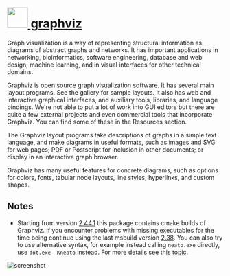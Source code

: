 # [<img src="https://cdn.jsdelivr.net/gh/chocolatey-community/chocolatey-packages@00f392142cdbdbda147d3cc3ccb1cb593afb996d/icons/graphviz.png" width="48" height="48"/> graphviz](https://chocolatey.org/packages/graphviz)

Graph visualization is a way of representing structural information as diagrams of abstract graphs and networks. It has important applications in networking, bioinformatics, software engineering, database and web design, machine learning, and in visual interfaces for other technical domains.

Graphviz is open source graph visualization software. It has several main layout programs. See the gallery for sample layouts. It also has web and interactive graphical interfaces, and auxiliary tools, libraries, and language bindings. We're not able to put a lot of work into GUI editors but there are quite a few external projects and even commercial tools that incorporate Graphviz. You can find some of these in the Resources section.

The Graphviz layout programs take descriptions of graphs in a simple text language, and make diagrams in useful formats, such as images and SVG for web pages; PDF or Postscript for inclusion in other documents; or display in an interactive graph browser.

Graphviz has many useful features for concrete diagrams, such as options for colors, fonts, tabular node layouts, line styles, hyperlinks, and custom shapes.

## Notes

- Starting from version [2.44.1](https://chocolatey.org/packages/Graphviz/2.44.1.20201124) this package contains cmake builds of Graphviz. If you encounter problems with missing executables for the time being continue using the last msbuild version [2.38](https://chocolatey.org/packages/Graphviz/2.38.0.20190211). You can also try to use alternative syntax, for example instead calling `neato.exe` directly, use `dot.exe -Kneato` instead. For more details see [this topic](https://github.com/chocolatey-community/chocolatey-coreteampackages/pull/1535#issuecomment-704700216).

![screenshot](https://cdn.rawgit.com/chocolatey/chocolatey-coreteampackages/master/automatic/graphviz/screenshot.svg)
